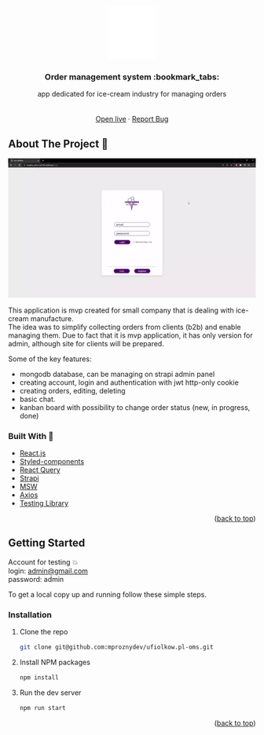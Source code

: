 <div id="top"></div>

<br />
<div align="center">
  <a href="https://naughty-yalow-aa259a.netlify.app">
    <img src="https://raw.githubusercontent.com/mproznydev/ufiolkow.pl-oms/f74ffc13d33c5f28dbdb3e6bd401e8602ada0a30/src/assets/images/orders-icon.svg" alt="Logo">
  </a>

  <h3 align="center">Order management system :bookmark_tabs:</h3>

  <p align="center">
   app dedicated for ice-cream industry for managing orders
    <br />
    <br />
    <br />
    <a href="https://naughty-yalow-aa259a.netlify.app">Open live</a>
    ·
    <a href="https://github.com/mproznydev/ufiolkow.pl-oms/issues">Report Bug</a>
  </p>
</div>

## About The Project :ice_cream:

![](https://github.com/mproznydev/ufiolkow.pl-oms/blob/master/src/assets/demo/demo.webp)

This application is mvp created for small company that is dealing with ice-cream manufacture.
<br/>
The idea was to simplify collecting orders from clients (b2b) and enable managing them.
Due to fact that it is mvp application, it has only version for admin, although site for clients will be prepared. 

Some of the key features:

- mongodb database, can be managing on strapi admin panel 
- creating account, login and authentication with jwt http-only cookie 
- creating orders, editing, deleting
- basic chat.
- kanban board with possibility to change order status (new, in progress, done)

### Built With :hammer:

- [React.js](https://reactjs.org/)
- [Styled-components](https://styled-components.com/)
- [React Query](https://react-query.tanstack.com/)
- [Strapi](https://strapi.io/)
- [MSW](https://mswjs.io/)
- [Axios](https://axios-http.com/docs/intro)
- [Testing Library](https://testing-library.com/)


<p align="right">(<a href="#top">back to top</a>)</p>

## Getting Started
Account for testing :boom:
<br/>
login: admin@gmail.com
<br/>
password: admin

To get a local copy up and running follow these simple steps.

### Installation

1. Clone the repo
   ```sh
   git clone git@github.com:mproznydev/ufiolkow.pl-oms.git
   ```
2. Install NPM packages
   ```sh
   npm install
   ```
3. Run the dev server
   ```sh
   npm run start
   ```

<p align="right">(<a href="#top">back to top</a>)</p

